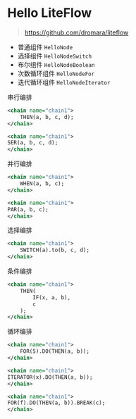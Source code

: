# Hello LiteFlow

> https://github.com/dromara/liteflow

- 普通组件 `HelloNode`
- 选择组件 `HelloNodeSwitch`
- 布尔组件 `HelloNodeBoolean`
- 次数循环组件 `HelloNodeFor`
- 迭代循环组件 `HelloNodeIterator`

串行编排

```xml
<chain name="chain1">
    THEN(a, b, c, d);
</chain>
```

```xml
<chain name="chain1">
SER(a, b, c, d);
</chain>
```

并行编排

```xml
<chain name="chain1">
    WHEN(a, b, c);
</chain>
```

```xml
<chain name="chain1">
PAR(a, b, c);
</chain>
```

选择编排
    
```xml
<chain name="chain1">
    SWITCH(a).to(b, c, d);
</chain>
```

条件编排

```xml
<chain name="chain1">
    THEN(
        IF(x, a, b),
        c
    );
</chain>
```

循环编排

```xml
<chain name="chain1">
    FOR(5).DO(THEN(a, b));
</chain>
```

```xml
<chain name="chain1">
ITERATOR(x).DO(THEN(a, b));
</chain>
```

```xml
<chain name="chain1">
FOR(f).DO(THEN(a, b)).BREAK(c);
</chain>
```